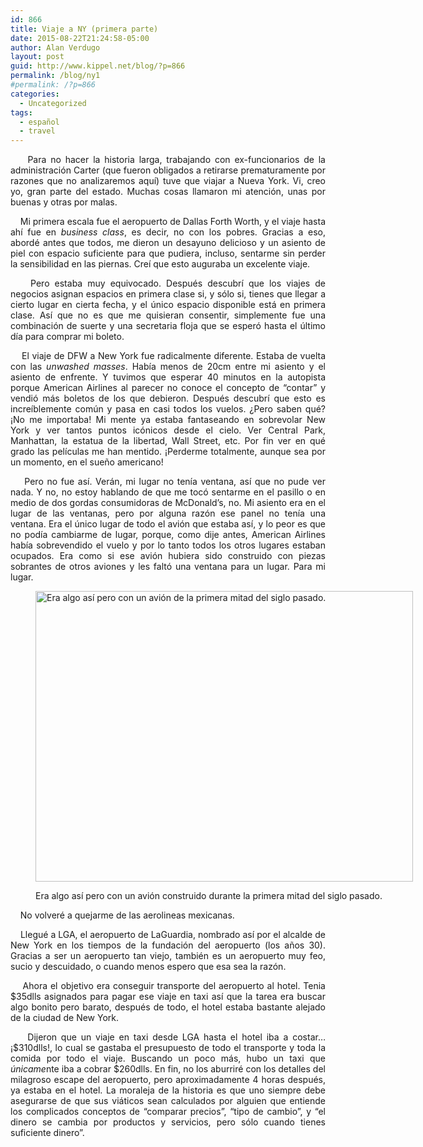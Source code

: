 ```yaml
---
id: 866
title: Viaje a NY (primera parte)
date: 2015-08-22T21:24:58-05:00
author: Alan Verdugo
layout: post
guid: http://www.kippel.net/blog/?p=866
permalink: /blog/ny1
#permalink: /?p=866
categories:
  - Uncategorized
tags:
  - español
  - travel
---
```

<p style="text-align: justify;">
      Para no hacer la historia larga, trabajando con ex-funcionarios de la administración Carter (que fueron obligados a retirarse prematuramente por razones que no analizaremos aquí) tuve que viajar a Nueva York. Vi, creo yo, gran parte del estado. Muchas cosas llamaron mi atención, unas por buenas y otras por malas.
</p>

<p style="text-align: justify;">
      Mi primera escala fue el aeropuerto de Dallas Forth Worth, y el viaje hasta ahí fue en <em>business class</em>, es decir, no con los pobres. Gracias a eso, abordé antes que todos, me dieron un desayuno delicioso y un asiento de piel con espacio suficiente para que pudiera, incluso, sentarme sin perder la sensibilidad en las piernas. Creí que esto auguraba un excelente viaje.
</p>

<p style="text-align: justify;">
      Pero estaba muy equivocado. Después descubrí que los viajes de negocios asignan espacios en primera clase si, y sólo si, tienes que llegar a cierto lugar en cierta fecha, y el único espacio disponible está en primera clase. Así que no es que me quisieran consentir, simplemente fue una combinación de suerte y una secretaria floja que se esperó hasta el último día para comprar mi boleto.
</p>

<p style="text-align: justify;">
      El viaje de DFW a New York fue radicalmente diferente. Estaba de vuelta con las <em>unwashed masses</em>. Había menos de 20cm entre mi asiento y el asiento de enfrente. Y tuvimos que esperar 40 minutos en la autopista porque American Airlines al parecer no conoce el concepto de &#8220;contar&#8221; y vendió más boletos de los que debieron. Después descubrí que esto es increíblemente común y pasa en casi todos los vuelos. ¿Pero saben qué? ¡No me importaba! Mi mente ya estaba fantaseando en sobrevolar New York y ver tantos puntos icónicos desde el cielo. Ver Central Park, Manhattan, la estatua de la libertad, Wall Street, etc. Por fin ver en qué grado las películas me han mentido. ¡Perderme totalmente, aunque sea por un momento, en el sueño americano!
</p>

<p style="text-align: justify;">
      Pero no fue así. Verán, mi lugar no tenía ventana, así que no pude ver nada. Y no, no estoy hablando de que me tocó sentarme en el pasillo o en medio de dos gordas consumidoras de McDonald&#8217;s, no. Mi asiento era en el lugar de las ventanas, pero por alguna razón ese panel no tenía una ventana. Era el único lugar de todo el avión que estaba así, y lo peor es que no podía cambiarme de lugar, porque, como dije antes, American Airlines había sobrevendido el vuelo y por lo tanto todos los otros lugares estaban ocupados. Era como si ese avión hubiera sido construido con piezas sobrantes de otros aviones y les faltó una ventana para un lugar. Para mi lugar.
</p><figure id="attachment_867" aria-describedby="caption-attachment-867" style="width: 604px" class="wp-caption aligncenter">

<img class="size-full wp-image-867" src="http://li106-124.members.linode.com/blog/wp-content/uploads/2015/08/windowless.jpg" alt="Era algo así pero con un avión de la primera mitad del siglo pasado." width="604" height="465" /> <figcaption id="caption-attachment-867" class="wp-caption-text">Era algo así pero con un avión construido durante la primera mitad del siglo pasado.</figcaption></figure> 

<p style="text-align: justify;">
      No volveré a quejarme de las aerolineas mexicanas.
</p>

<p style="text-align: justify;">
      Llegué a LGA, el aeropuerto de LaGuardia, nombrado así por el alcalde de New York en los tiempos de la fundación del aeropuerto (los años 30). Gracias a ser un aeropuerto tan viejo, también es un aeropuerto muy feo, sucio y descuidado, o cuando menos espero que esa sea la razón.
</p>

<p style="text-align: justify;">
      Ahora el objetivo era conseguir transporte del aeropuerto al hotel. Tenia $35dlls asignados para pagar ese viaje en taxi así que la tarea era buscar algo bonito pero barato, después de todo, el hotel estaba bastante alejado de la ciudad de New York.
</p>

<p style="text-align: justify;">
      Dijeron que un viaje en taxi desde LGA hasta el hotel iba a costar&#8230; ¡$310dlls!, lo cual se gastaba el presupuesto de todo el transporte y toda la comida por todo el viaje. Buscando un poco más, hubo un taxi que <em>únicame</em>nte iba a cobrar $260dlls. En fin, no los aburriré con los detalles del milagroso escape del aeropuerto, pero aproximadamente 4 horas después, ya estaba en el hotel. La moraleja de la historia es que uno siempre debe asegurarse de que sus viáticos sean calculados por alguien que entiende los complicados conceptos de &#8220;comparar precios&#8221;, &#8220;tipo de cambio&#8221;, y &#8220;el dinero se cambia por productos y servicios, pero sólo cuando tienes suficiente dinero&#8221;.
</p>